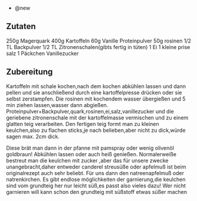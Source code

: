 - @new

## Zutaten
250g Magerquark
400g Kartoffeln
60g Vanille Proteinpulver
50g rosinen
1/2 TL Backpulver
1/2 TL Zitronenschalen(gibts fertig in tüten)
1 Ei
1 kleine prise salz
1 Päckchen Vanillezucker

## Zubereitung
Kartoffeln mit schale kochen,nach dem kochen abkühlen lassen und dann pellen und sie anschließend durch eine kartoffelpresse drücken oder sie selbst zerstampfen. Die rosinen mit kochendem wasser übergießen und 5 min ziehen lassen,wasser dann abgießen.
Proteinpulver+Backpulver,quark,rosinen,ei,salz,vanillezucker und die geriebene zitronenschale mit der kartoffelmasse vermischen und zu einem glatten teig verarbeiten.
Den fertigen teig formt man zu kleinen keulchen,also zu flachen sticks,je nach belieben,aber nicht zu dick,würde sagen max. 2cm dick.

Diese brät man dann in der pfanne mit pamspray oder wenig olivenöl goldbraun!
Abkühlen lassen oder auch heiß genießen.
Normalerweiße bestreut man die keulchen mit zucker ,aber das für unsere zwecke unangebracht,daher entweder canderel streusüße oder apfelmuß ist beim originalrezept auch sehr beliebt. Für uns dann den natreenapfelmuß oder natrenkirchen.
Es gibt endlose möglichkeiten der garnierung,die keulchen sind vom grundteig her nur leicht süß,es passt also vieles dazu!
Wer nicht garnieren will kann schon den grundteig mit süßstoff etwas süßer machen

